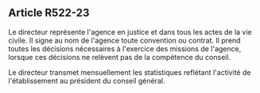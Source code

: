 ## Article R522-23

Le directeur représente l'agence en justice et dans tous les actes de la vie civile. Il signe au nom de l'agence
toute convention ou contrat. Il prend toutes les décisions nécessaires à l'exercice des missions de l'agence,
lorsque ces décisions ne relèvent pas de la compétence du conseil.

Le directeur transmet mensuellement les statistiques reflétant l'activité de l'établissement au président du
conseil général.

